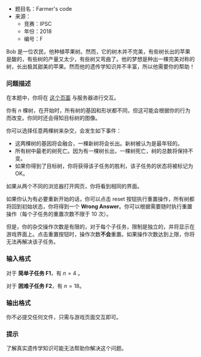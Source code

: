 - 题目名：Farmer's code
- 来源：
  - 竞赛：IPSC
  - 年份：2018
  - 编号：F

Bob 是一位农民，他种植苹果树。然而，它的树木并不完美，有些树长出的苹果是酸的，有些树的产量又太少，有些树又弯曲了。他的梦想是种出一棵完美对称的树，长出极其甜美的苹果。然而他的遗传学知识并不丰富，所以他需要你的帮助！

### 问题描述

在本题中，你将在 [这个页面](https://ipsc.ksp.sk/2018/real/problems/f_client.html) 与服务器进行交互。

你有 $n$ 棵树，在开始时，所有树的基因和形状都不同，但这可能会根据你的行为而改变。你同时还会得知目标树的图像。

你可以选择任意两棵树来杂交，会发生如下事件：

- 这两棵树的基因将会融合，一棵新树将会长出。新树被认为是最年轻的。
- 所有树中最老的树死亡。因为有一棵树长出，一棵树死亡，树的总数将保持不变。
- 如果你得到了目标树，你将获得该子任务的胜利，该子任务的状态将被标记为 OK。

如果从两个不同的浏览器打开网页，你将看到相同的界面。

如果你认为有必要重新开始的话，你可以点击 reset 按钮执行重置操作，所有树都将回到初始状态，你将得到一个 **Wrong Answer**。你可以根据需要随时执行重置操作（每个子任务的重置次数不限于 10 次）。

但是，你的杂交操作次数是有限的，对于每个子任务，限制是独立的，并将显示在游戏界面上。点击重置按钮时，操作次数**不会**重置。如果操作次数达到上限，你将无法再解决该子任务。

### 输入格式

对于 **简单子任务 F1**，有 $n=4$ 。

对于 **困难子任务 F2**，有 $n=18$。

### 输出格式

你不必提交任何文件，只需与游戏页面交互即可。

### 提示

了解真实遗传学知识可能无法帮助你解决这个问题。

